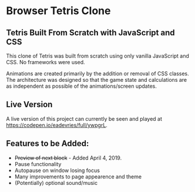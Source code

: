 # Browser Tetris Clone

## Tetris Built From Scratch with JavaScript and CSS

This clone of Tetris was built from scratch using only vanilla JavaScript and CSS. No frameworks were used.

Animations are created primarily by the addition or removal of CSS classes. The architecture was designed so that the game state and calculations are as independent as possible of the animations/screen updates.

## Live Version

A live version of this project can currently be seen and played at https://codepen.io/eadevries/full/ywpgrL.

## Features to be Added:

-   ~~Preview of next block~~ - Added April 4, 2019.
-   Pause functionality
-   Autopause on window losing focus
-   Many improvements to page appearence and theme
-   (Potentially) optional sound/music
